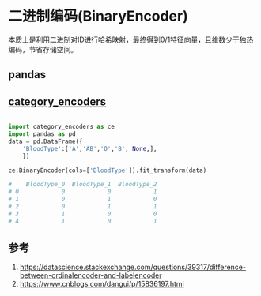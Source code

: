 

# 二进制编码(BinaryEncoder)

本质上是利用二进制对ID进行哈希映射，最终得到0/1特征向量，且维数少于独热编码，节省存储空间。



## pandas



## [category_encoders](https://contrib.scikit-learn.org/category_encoders/index.html)


```python

import category_encoders as ce
import pandas as pd
data = pd.DataFrame({
    'BloodType':['A','AB','O','B', None,],
    })

ce.BinaryEncoder(cols=['BloodType']).fit_transform(data)

#    BloodType_0  BloodType_1  BloodType_2
# 0            0            0            1
# 1            0            1            0
# 2            0            1            1
# 3            1            0            0
# 4            1            0            1

```






## 参考
1. https://datascience.stackexchange.com/questions/39317/difference-between-ordinalencoder-and-labelencoder
2. https://www.cnblogs.com/dangui/p/15836197.html